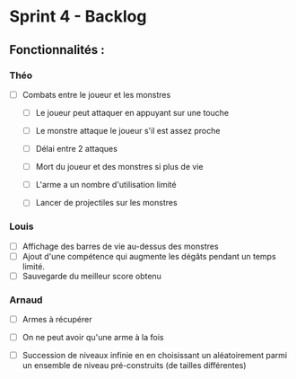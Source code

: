 # Sprint 4 - Backlog

## Fonctionnalités :

### Théo

- [ ] Combats entre le joueur et les monstres
  - [ ] Le joueur peut attaquer en appuyant sur une touche
  - [ ] Le monstre attaque le joueur s'il est assez proche
  - [ ] Délai entre 2 attaques
  - [ ] Mort du joueur et des monstres si plus de vie
  - [ ] L'arme a un nombre d'utilisation limité
  - [ ] Lancer de projectiles sur les monstres


### Louis

- [ ] Affichage des barres de vie au-dessus des monstres
- [ ] Ajout d'une compétence qui augmente les dégâts pendant un temps limité.
- [ ] Sauvegarde du meilleur score obtenu

### Arnaud

- [ ] Armes à récupérer
- [ ] On ne peut avoir qu'une arme à la fois
- [ ] Succession de niveaux infinie en en choisissant un aléatoirement parmi un ensemble de niveau pré-construits (de tailles différentes)


